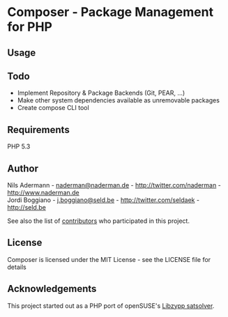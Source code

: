 Composer - Package Management for PHP
=====================================

Usage
-----

Todo
----
- Implement Repository & Package Backends (Git, PEAR, ...)
- Make other system dependencies available as unremovable packages
- Create compose CLI tool

Requirements
------------
PHP 5.3

Author
------

Nils Adermann - <naderman@naderman.de> - <http://twitter.com/naderman> - <http://www.naderman.de><br />
Jordi Boggiano - <j.boggiano@seld.be> - <http://twitter.com/seldaek> - <http://seld.be><br />

See also the list of [contributors](https://github.com/composer/composer/contributors) who participated in this project.

License
-------

Composer is licensed under the MIT License - see the LICENSE file for details

Acknowledgements
----------------
This project started out as a PHP port of openSUSE's [Libzypp satsolver](http://en.opensuse.org/openSUSE:Libzypp_satsolver).
 